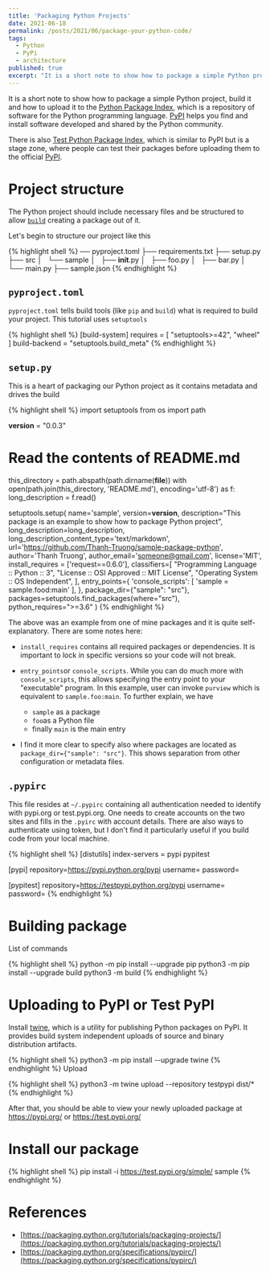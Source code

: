 ```yaml
---
title: 'Packaging Python Projects'
date: 2021-06-18
permalink: /posts/2021/06/package-your-python-code/
tags:
  - Python
  - PyPi
  - architecture
published: true
excerpt: "It is a short note to show how to package a simple Python project, build it and how to upload it to the [Python Package Index](https://pypi.org/), which is a repository of software for the Python programming language. [PyPI](https://pypi.org/) helps you find and install software developed and shared by the Python community."
---
```

It is a short note to show how to package a simple Python project, build it and how to upload it to the [Python Package Index](https://pypi.org/), which is a repository of software for the Python programming language. [PyPI](https://pypi.org/) helps you find and install software developed and shared by the Python community.

There is also [Test Python Package Index](https://test.pypi.org/), which is similar to PyPI but is a stage zone, where people can test their packages before uploading them to the official [PyPI](https://pypi.org/).


# Project structure

The Python project should include necessary files and be structured to allow [`build`](https://pypi.org/project/build/) creating a package out of it.

Let's begin to structure our project like this

{% highlight shell %}
── pyproject.toml
├── requirements.txt
├── setup.py
├── src
│   └── sample
│       ├── __init__.py
│       ├── foo.py
│       ├── bar.py
│       └── main.py
├── sample.json
{% endhighlight %}

## `pyproject.toml` 
`pyproject.toml` tells build tools (like `pip` and `build`) what is required to build your project. This tutorial uses `setuptools` 

{% highlight shell %}
[build-system]
requires = [
    "setuptools>=42",
    "wheel"
]
build-backend = "setuptools.build_meta"
{% endhighlight %}

## `setup.py` 
This is a heart of packaging our Python project as it contains metadata and drives the build

{% highlight shell %}
import setuptools
from os import path

__version__ = "0.0.3"
# Read the contents of README.md
this_directory = path.abspath(path.dirname(__file__))
with open(path.join(this_directory, 'README.md'), encoding='utf-8') as f:
    long_description = f.read()

setuptools.setup(
    name='sample',
    version=__version__,
    description="This package is an example to show how to package Python project",
    long_description=long_description,
    long_description_content_type='text/markdown',
    url='https://github.com/Thanh-Truong/sample-package-python',
    author='Thanh Truong',
    author_email='someone@gmail.com',
    license='MIT',
    install_requires = ['request==0.6.0'],
    classifiers=[
        "Programming Language :: Python :: 3",
        "License :: OSI Approved :: MIT License",
        "Operating System :: OS Independent",
    ],
    entry_points={
        'console_scripts': [
            'sample = sample.food:main'
        ],
    },
    package_dir={"sample": "src"},
    packages=setuptools.find_packages(where="src"),
    python_requires=">=3.6"
)
{% endhighlight %}

The above was an example from one of mine packages and it is quite self-explanatory. There are some notes here:
  * `install_requires` contains all required packages or dependencies. It is important to lock in specific versions so your code will not break.

  * `entry_points`or `console_scripts`. While you can do much more with `console_scripts`, this allows specifying the entry point to your "executable" program. In this example, user can invoke `purview` which is equivalent to `sample.foo:main`. To further explain, we have 
    * `sample` as a package
    * `foo`as a Python file
    * finally `main` is the main entry
  
  * I find it more clear to specify also where packages are located as `package_dir={"sample": "src"}`. This shows separation from other configuration or metadata files.

## `.pypirc`
This file resides at `~/.pypirc` containing all authentication needed to identify with pypi.org or test.pypi.org. One needs to create accounts on the two sites and fills in the `.pyirc` with account details. There are also ways to authenticate using token, but I don't find it particularly useful if you build code from your local machine.

{% highlight shell %}
[distutils]
index-servers =
  pypi
  pypitest

[pypi]
repository=https://pypi.python.org/pypi
username=
password=

[pypitest]
repository=https://testpypi.python.org/pypi
username=
password=
{% endhighlight %}

# Building package

List of commands 

{% highlight shell %}
python -m pip install --upgrade pip
python3 -m pip install --upgrade build
python3 -m build
{% endhighlight %}

# Uploading to PyPI or Test PyPI

Install [twine](https://pypi.org/project/twine/), which is a utility for publishing Python packages on PyPI. It provides build system independent uploads of source and binary distribution artifacts.

{% highlight shell %}
python3 -m pip install --upgrade twine
{% endhighlight %}
Upload 

{% highlight shell %}
python3 -m twine upload --repository testpypi dist/*
{% endhighlight %}

After that, you should be able to view your newly uploaded package at https://pypi.org/ or https://test.pypi.org/

# Install our package

{% highlight shell %}
pip install -i https://test.pypi.org/simple/ sample
{% endhighlight %}

# References
- [https://packaging.python.org/tutorials/packaging-projects/](https://packaging.python.org/tutorials/packaging-projects/)
- [https://packaging.python.org/specifications/pypirc/](https://packaging.python.org/specifications/pypirc/)